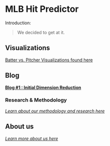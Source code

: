 # MLB Hit Predictor


Introduction:
 > We decided to get at it.


## Visualizations

[Batter vs. Pitcher Visualizations found here](https://eglouberman.github.io/MLB-hit-predictor/docs/data_viz.html)


## Blog
[**Blog  #1 : Initial Dimension Reduction**](https://eglouberman.github.io/MLB-hit-predictor/docs/Bolg-1.html)

### Research & Methodology

[*Learn about our methodology and research here*](https://eglouberman.github.io/MLB-hit-predictor/docs/r_a.html)


## About us

[*Learn more about us here*](https://eglouberman.github.io/MLB-hit-predictor/docs/about.html)
